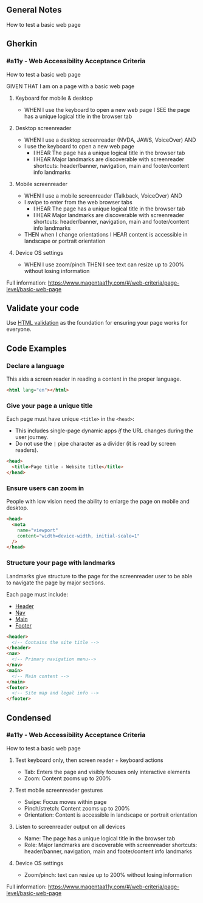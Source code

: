 ## General Notes

How to test a basic web page

## Gherkin

### #a11y - Web Accessibility Acceptance Criteria

How to test a basic web page

GIVEN THAT I am on a page with a basic web page

1. Keyboard for mobile & desktop

   - WHEN I use the keyboard to open a new web page I SEE the page has a unique logical title in the browser tab

2. Desktop screenreader

   - WHEN I use a desktop screenreader (NVDA, JAWS, VoiceOver) AND 
   - I use the keyboard to open a new web page
      - I HEAR The page has a unique logical title in the browser tab
      - I HEAR Major landmarks are discoverable with screenreader shortcuts: header/banner, navigation, main and footer/content info landmarks

3. Mobile screenreader

   - WHEN I use a mobile screenreader (Talkback, VoiceOver) AND
   - I swipe to enter from the web browser tabs
      - I HEAR The page has a unique logical title in the browser tab
      - I HEAR Major landmarks are discoverable with screenreader shortcuts: header/banner, navigation, main and footer/content info landmarks
   - THEN when I change orientations I HEAR content is accessible in landscape or portrait orientation

4. Device OS settings
   - WHEN I use zoom/pinch THEN I see text can resize up to 200% without losing information

Full information: https://www.magentaa11y.com/#/web-criteria/page-level/basic-web-page

## Validate your code
Use [HTML validation](https://validator.w3.org/nu/) as the foundation for ensuring your page works for everyone.

## Code Examples

### Declare a language

This aids a screen reader in reading a content in the proper language.

```html
<html lang="en"></html>
```

### Give your page a unique title

Each page must have unique `<title>` in the `<head>`:

- This includes single-page dynamic apps *if* the URL changes during the user journey.
- Do not use the `|` pipe character as a divider (it is read by screen readers).

```html
<head>
  <title>Page title - Website title</title>
</head>
```

### Ensure users can zoom in

People with low vision need the ability to enlarge the page on mobile and desktop.

```html
<head>
  <meta
    name="viewport"
    content="width=device-width, initial-scale=1"
  />
</head>
```

### Structure your page with landmarks

Landmarks give structure to the page for the screenreader user to be able to navigate the page by major sections.

Each page must include:
   - <a href="https://www.magentaa11y.com/#/web-criteria/page-level/header-landmark">Header</a>
   - <a href="https://www.magentaa11y.com/#/web-criteria/page-level/navigation-landmark">Nav</a>
   - <a href="https://www.magentaa11y.com/#/web-criteria/page-level/main-landmark">Main</a>
   - <a href="https://www.magentaa11y.com/#/web-criteria/page-level/footer-landmark">Footer</a>

```html
<header>
  <!-- Contains the site title -->
</header>
<nav>
  <!-- Primary navigation menu-->
</nav>
<main>
  <!-- Main content -->
</main>
<footer>
  <!-- Site map and legal info -->
</footer>
```

## Condensed

### #a11y - Web Accessibility Acceptance Criteria

How to test a basic web page

1. Test keyboard only, then screen reader + keyboard actions

    - Tab: Enters the page and visibly focuses only interactive elements
    - Zoom: Content zooms up to 200%

2. Test mobile screenreader gestures

    - Swipe: Focus moves within page
    - Pinch/stretch: Content zooms up to 200%
    - Orientation: Content is accessible in landscape or portrait orientation

3. Listen to screenreader output on all devices

    - Name: The page has a unique logical title in the browser tab
    - Role: Major landmarks are discoverable with screenreader shortcuts: header/banner, navigation, main and footer/content info landmarks

4. Device OS settings

    - Zoom/pinch: text can resize up to 200% without losing information

Full information: https://www.magentaa11y.com/#/web-criteria/page-level/basic-web-page
